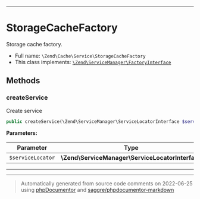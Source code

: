 ***

# StorageCacheFactory

Storage cache factory.



* Full name: `\Zend\Cache\Service\StorageCacheFactory`
* This class implements:
[`\Zend\ServiceManager\FactoryInterface`](../../ServiceManager/FactoryInterface.md)




## Methods


### createService

Create service

```php
public createService(\Zend\ServiceManager\ServiceLocatorInterface $serviceLocator): mixed
```








**Parameters:**

| Parameter | Type | Description |
|-----------|------|-------------|
| `$serviceLocator` | **\Zend\ServiceManager\ServiceLocatorInterface** |  |




***


***
> Automatically generated from source code comments on 2022-06-25 using [phpDocumentor](http://www.phpdoc.org/) and [saggre/phpdocumentor-markdown](https://github.com/Saggre/phpDocumentor-markdown)
